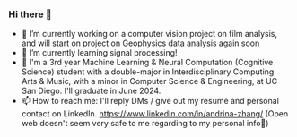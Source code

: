 ### Hi there 👋

- 🔭 I’m currently working on a computer vision project on film analysis, and will start on project on Geophysics data analysis again soon
- 🌱 I’m currently learning signal processing!
- 🔱 I'm a 3rd year Machine Learning & Neural Computation (Cognitive Science) student with a double-major in Interdisciplinary Computing Arts & Music, with a minor in Computer Science & Engineering, at UC San Diego. I'll graduate in June 2024.
- 📫 How to reach me: I'll reply DMs / give out my resumé and personal contact on LinkedIn. https://www.linkedin.com/in/andrina-zhang/ (Open web doesn't seem very safe to me regarding to my personal info🤣)

<!--
**Andrina-iris/Andrina-iris** is a ✨ _special_ ✨ repository because its `README.md` (this file) appears on your GitHub profile.

Here are some ideas to get you started:

- 🔭 I’m currently working on ...
- 🌱 I’m currently learning ...
- 👯 I’m looking to collaborate on ...
- 🤔 I’m looking for help with ...
- 💬 Ask me about ...
- 📫 How to reach me: ...
- 😄 Pronouns: ...
- ⚡ Fun fact: ...
-->
